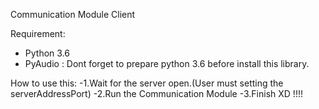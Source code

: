 Communication Module Client

Requirement:
- Python 3.6
- PyAudio : Dont forget to prepare python 3.6 before install this library.

How to use this:
-1.Wait for the server open.(User must setting the serverAddressPort)
-2.Run the Communication Module
-3.Finish XD !!!!